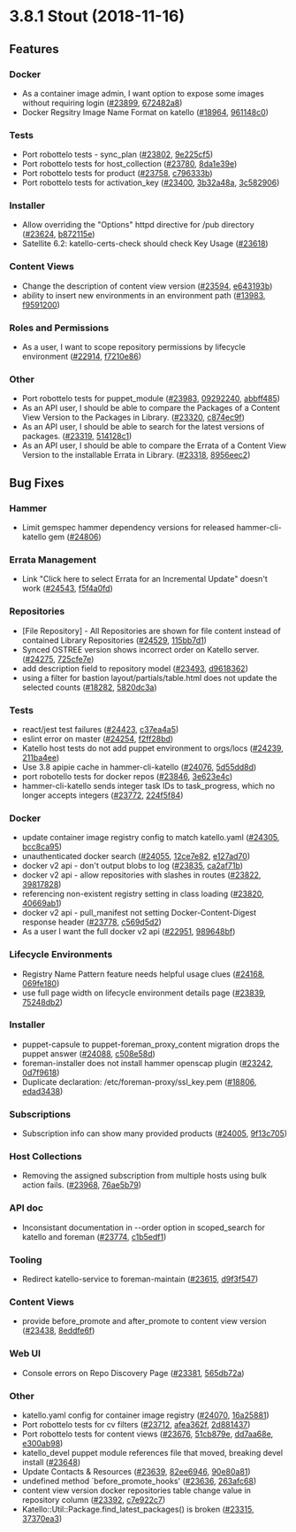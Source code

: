 # 3.8.1 Stout (2018-11-16)

## Features

### Docker
 * As a container image admin, I want option to expose some images without requiring login ([#23899](https://projects.theforeman.org/issues/23899), [672482a8](https://github.com/Katello/katello.git/commit/672482a87745838babeab553ec0adf842e9dcb81))
 * Docker Regsitry Image Name Format on katello ([#18964](https://projects.theforeman.org/issues/18964), [961148c0](https://github.com/Katello/katello.git/commit/961148c07b550096bd8ec9b57dd5b3cc5a8bbed3))

### Tests
 * Port robottelo tests - sync_plan ([#23802](https://projects.theforeman.org/issues/23802), [9e225cf5](https://github.com/Katello/katello.git/commit/9e225cf550763683457ec52b15f456f01f83f944))
 * Port robottelo tests for host_collection ([#23780](https://projects.theforeman.org/issues/23780), [8da1e39e](https://github.com/Katello/katello.git/commit/8da1e39e01c9f50363c9d5569a554cce58087741))
 * Port robottelo tests for product ([#23758](https://projects.theforeman.org/issues/23758), [c796333b](https://github.com/Katello/katello.git/commit/c796333b0426f2a5b71095912afe62966f6df6bc))
 * Port robottelo tests for activation_key ([#23400](https://projects.theforeman.org/issues/23400), [3b32a48a](https://github.com/Katello/katello.git/commit/3b32a48a9139daa60139342461896634bde3bc48), [3c582906](https://github.com/Katello/katello.git/commit/3c582906fa1c024532370d7527e11d68813c5d3d))

### Installer
 * Allow overriding the "Options" httpd directive for /pub directory ([#23624](https://projects.theforeman.org/issues/23624), [b872115e](https://github.com/Katello/puppet-katello/commit/b872115eb74446b6692584c5f324dba5fe311924))
 * Satellite 6.2: katello-certs-check should check Key Usage ([#23618](https://projects.theforeman.org/issues/23618))

### Content Views
 * Change the description of content view version ([#23594](https://projects.theforeman.org/issues/23594), [e643193b](https://github.com/Katello/katello.git/commit/e643193b8f00c5aa3f924f226e8e40b2d585b63f))
 * ability to insert new environments in an environment path ([#13983](https://projects.theforeman.org/issues/13983), [f9591200](https://github.com/Katello/katello.git/commit/f959120067d7405bfaa60574be54303487939083))

### Roles and Permissions
 * As a user, I want to scope repository permissions by lifecycle environment ([#22914](https://projects.theforeman.org/issues/22914), [f7210e86](https://github.com/Katello/katello.git/commit/f7210e86c0a59dc11637c1e99c927f236a099b59))

### Other
 * Port robottelo tests for puppet_module ([#23983](https://projects.theforeman.org/issues/23983), [09292240](https://github.com/Katello/katello.git/commit/09292240d3e40308336de37323b5e678d147fa6a), [abbff485](https://github.com/Katello/katello.git/commit/abbff485b07e94f8dd1dc1caeff4fc23f4e1b356))
 * As an API user, I should be able to compare the Packages of a Content View Version to the Packages in Library. ([#23320](https://projects.theforeman.org/issues/23320), [c874ec9f](https://github.com/Katello/katello.git/commit/c874ec9f6aa9bb75b52e403502fe3fe0cbf05ae3))
 * As an API user, I should be able to search for the latest versions of packages. ([#23319](https://projects.theforeman.org/issues/23319), [514128c1](https://github.com/Katello/katello.git/commit/514128c1c541bbe5a3475ffe22a38fa31668c9f8))
 * As an API user, I should be able to compare the Errata of a Content View Version to the installable Errata in Library. ([#23318](https://projects.theforeman.org/issues/23318), [8956eec2](https://github.com/Katello/katello.git/commit/8956eec2b92c94ccb20c868a3a0a9f70d5d21ef8))

## Bug Fixes

### Hammer
 * Limit gemspec hammer dependency versions for released hammer-cli-katello gem ([#24806](https://projects.theforeman.org/issues/24806))

### Errata Management
 * Link "Click here to select Errata for an Incremental Update" doesn't work ([#24543](https://projects.theforeman.org/issues/24543), [f5f4a0fd](https://github.com/Katello/katello.git/commit/f5f4a0fd38b2e7ca0629a09cfd05f14149b60bd8))

### Repositories
 * [File Repository] - All Repositories are shown for file content instead of contained Library Repositories ([#24529](https://projects.theforeman.org/issues/24529), [115bb7d1](https://github.com/Katello/katello.git/commit/115bb7d1e70f826ed5adc4f5e03f02b57e0b4413))
 * Synced OSTREE version shows incorrect order on Katello server. ([#24275](https://projects.theforeman.org/issues/24275), [725cfe7e](https://github.com/Katello/katello.git/commit/725cfe7e65f59e2c0bfa1981588e95159219fb4f))
 * add description field to repository model ([#23493](https://projects.theforeman.org/issues/23493), [d9618362](https://github.com/Katello/katello.git/commit/d9618362c94e4bbe94f25ffc480ae90a163b4bef))
 * using a filter for bastion layout/partials/table.html does not update the selected counts ([#18282](https://projects.theforeman.org/issues/18282), [5820dc3a](https://github.com/Katello/katello.git/commit/5820dc3a34e8dee3c4e32c1f92a4ee1244f14be2))

### Tests
 * react/jest test failures ([#24423](https://projects.theforeman.org/issues/24423), [c37ea4a5](https://github.com/Katello/katello.git/commit/c37ea4a53a492c04e849a208977e178923627b8c))
 * eslint error on master ([#24254](https://projects.theforeman.org/issues/24254), [f2ff28bd](https://github.com/Katello/katello.git/commit/f2ff28bd3b8b2966776ef8333bf5e0fd17430645))
 * Katello host tests do not add puppet environment to orgs/locs ([#24239](https://projects.theforeman.org/issues/24239), [211ba4ee](https://github.com/Katello/katello.git/commit/211ba4ee8f210048d4cb69f0ad2672cb5d638518))
 * Use 3.8 apipie cache in hammer-cli-katello ([#24076](https://projects.theforeman.org/issues/24076), [5d55dd8d](https://github.com/Katello/hammer-cli-katello.git/commit/5d55dd8d954305f0c007cebdf197e1e29e81a924))
 * port robotello tests for docker repos ([#23846](https://projects.theforeman.org/issues/23846), [3e623e4c](https://github.com/Katello/katello.git/commit/3e623e4caca24af2a5b9e3f948fd9a4c7de368f6))
 * hammer-cli-katello sends integer task IDs to task_progress, which no longer accepts integers ([#23772](https://projects.theforeman.org/issues/23772), [224f5f84](https://github.com/Katello/hammer-cli-katello.git/commit/224f5f8433a77675bcf338269cf2dcee700fcde8))

### Docker
 * update container image registry config to match katello.yaml ([#24305](https://projects.theforeman.org/issues/24305), [bcc8ca95](https://github.com/Katello/katello.git/commit/bcc8ca95cbe309bdf07e51ee209b142ce6b23e09))
 * unauthenticated docker search ([#24055](https://projects.theforeman.org/issues/24055), [12ce7e82](https://github.com/Katello/katello.git/commit/12ce7e8206a385746cdd09ccc4d75dfa478a0539), [e127ad70](https://github.com/Katello/katello.git/commit/e127ad70f29cceb76b24e4d3826a527496fa7d36))
 * docker v2 api - don't output blobs to log ([#23835](https://projects.theforeman.org/issues/23835), [ca2af71b](https://github.com/Katello/katello.git/commit/ca2af71b39de355989aca40aed675292f923d00f))
 * docker v2 api - allow repositories with slashes in routes ([#23822](https://projects.theforeman.org/issues/23822), [39817828](https://github.com/Katello/katello.git/commit/39817828cd4dd477663ed04a0e7c1a3f4ae21a67))
 * referencing non-existent registry setting in class loading ([#23820](https://projects.theforeman.org/issues/23820), [40669ab1](https://github.com/Katello/katello.git/commit/40669ab1041ff34eafe3ae47921f320140397a6c))
 * docker v2 api - pull_manifest not setting Docker-Content-Digest response header ([#23778](https://projects.theforeman.org/issues/23778), [c569d5d2](https://github.com/Katello/katello.git/commit/c569d5d2056e6f67a181d7c7fcde5449c6cbf97f))
 * As a user I want the full docker v2 api ([#22951](https://projects.theforeman.org/issues/22951), [989648bf](https://github.com/Katello/katello.git/commit/989648bf14ad62c608cea0860dac04781f42b751))

### Lifecycle Environments
 * Registry Name Pattern feature needs helpful usage clues ([#24168](https://projects.theforeman.org/issues/24168), [069fe180](https://github.com/Katello/katello.git/commit/069fe1807f91ab1048b2ab654aac2ac8cbae274f))
 * use full page width on lifecycle environment details page ([#23839](https://projects.theforeman.org/issues/23839), [75248db2](https://github.com/Katello/katello.git/commit/75248db283afac9f665bffc66aeba85de73151c5))

### Installer
 * puppet-capsule to puppet-foreman_proxy_content migration drops the puppet answer ([#24088](https://projects.theforeman.org/issues/24088), [c508e58d](https://github.com/Katello/katello-installer.git/commit/c508e58d2251e5fdbfa8ced6f583c7e132320cff))
 * foreman-installer does not install hammer openscap plugin ([#23242](https://projects.theforeman.org/issues/23242), [0d7f9618](https://github.com/Katello/katello-installer.git/commit/0d7f961829417df30651e7feb166d6b9b1be18f0))
 * Duplicate declaration: /etc/foreman-proxy/ssl_key.pem ([#18806](https://projects.theforeman.org/issues/18806), [edad3438](https://github.com/Katello/katello-installer.git/commit/edad3438dcb2367df2ca4ba1e0f5b1b4fe16b1bf))

### Subscriptions
 * Subscription info can show many provided products ([#24005](https://projects.theforeman.org/issues/24005), [9f13c705](https://github.com/Katello/katello.git/commit/9f13c70556c55726faa87ee0f596c92915de3510))

### Host Collections
 * Removing the assigned subscription from multiple hosts using bulk action fails. ([#23968](https://projects.theforeman.org/issues/23968), [76ae5b79](https://github.com/Katello/katello.git/commit/76ae5b79763bc4c9c1bf4dc2c7cbd71824a7a7ec))

### API doc
 * Inconsistant documentation in --order option in scoped_search for katello and foreman ([#23774](https://projects.theforeman.org/issues/23774), [c1b5edf1](https://github.com/Katello/katello.git/commit/c1b5edf1f1387d5b95f4141bf78efdbec2f8d3e3))

### Tooling
 * Redirect katello-service to foreman-maintain ([#23615](https://projects.theforeman.org/issues/23615), [d9f3f547](https://github.com/theforeman/foreman-packaging.git/commit/d9f3f547fc961e2ae223f30cd5e1e8a1a9f20e1d))

### Content Views
 * provide before_promote and after_promote to content view version ([#23438](https://projects.theforeman.org/issues/23438), [8eddfe6f](https://github.com/Katello/katello.git/commit/8eddfe6f94754c997a905340232ea3a4734fe853))

### Web UI
 * Console errors on Repo Discovery Page ([#23381](https://projects.theforeman.org/issues/23381), [565db72a](https://github.com/Katello/katello.git/commit/565db72a49139a05450caa4d0136c6068e5eae4f))

### Other
 * katello.yaml config for container image registry ([#24070](https://projects.theforeman.org/issues/24070), [16a25881](https://github.com/Katello/puppet-katello/commit/16a25881c775508323adaf55600f534758ff4479))
 * Port robottelo tests for cv filters ([#23712](https://projects.theforeman.org/issues/23712), [afea362f](https://github.com/Katello/katello.git/commit/afea362fd966580597ba7a3533a98f6091f647bd), [2d881437](https://github.com/Katello/katello.git/commit/2d881437a45827cf6cbf13f8a414a3f2a9fbccee))
 * Port robottelo tests for content views ([#23676](https://projects.theforeman.org/issues/23676), [51cb879e](https://github.com/Katello/katello.git/commit/51cb879eb3bc53a3a96c6e11183af6e63a4d2776), [dd7aa68e](https://github.com/Katello/katello.git/commit/dd7aa68e01ebbb45c10987f9a56e288e491e33ea), [e300ab98](https://github.com/Katello/katello.git/commit/e300ab98fdd36b7e6f6eb733deb32e0b4996f4b0))
 * katello_devel puppet module references file that moved, breaking devel install ([#23648](https://projects.theforeman.org/issues/23648))
 * Update Contacts & Resources ([#23639](https://projects.theforeman.org/issues/23639), [82ee6946](https://github.com/Katello/katello.git/commit/82ee6946c22d0fc3e63c709d7888cce0f2f90db1), [90e80a81](https://github.com/Katello/katello.git/commit/90e80a81799f121e01a7f409cf9c3245674d9031))
 * undefined method `before_promote_hooks' ([#23636](https://projects.theforeman.org/issues/23636), [263afc68](https://github.com/Katello/katello.git/commit/263afc6895d2fb850592d0001d978af2980fb2d5))
 * content view version docker repositories table change value in repository column ([#23392](https://projects.theforeman.org/issues/23392), [c7e922c7](https://github.com/Katello/katello.git/commit/c7e922c7480a4ec43f7d6a75315a6eb8f9112efe))
 * Katello::Util::Package.find_latest_packages() is broken ([#23315](https://projects.theforeman.org/issues/23315), [37370ea3](https://github.com/Katello/katello.git/commit/37370ea333c0cb4eb5195e657240da18742048ed))

